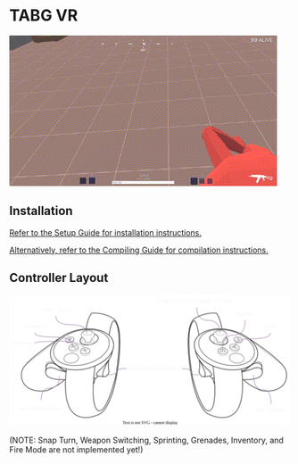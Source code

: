 # TABG VR
![Shooting Test](img/shoot_test.gif)

## Installation
[Refer to the Setup Guide for installation instructions.](SETUP.md)

[Alternatively, refer to the Compiling Guide for compilation instructions.](COMPILING.md)

## Controller Layout
![Controller Layout](auxillary/controller_layout.svg)

(NOTE: Snap Turn, Weapon Switching, Sprinting, Grenades, Inventory, and Fire Mode are not implemented yet!)
